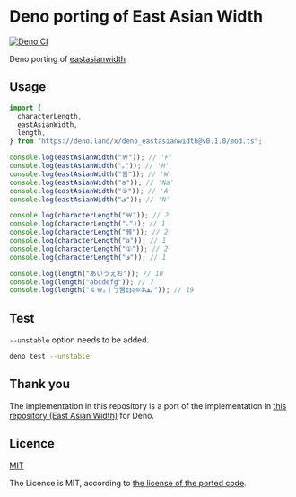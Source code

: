 # Deno porting of East Asian Width

[![Deno CI](https://github.com/shinshin86/deno_eastasianwidth/actions/workflows/main.yml/badge.svg)](https://github.com/shinshin86/deno_eastasianwidth/actions/workflows/main.yml)

Deno porting of [eastasianwidth](https://github.com/komagata/eastasianwidth)

## Usage

```typescript
import {
  characterLength,
  eastAsianWidth,
  length,
} from "https://deno.land/x/deno_eastasianwidth@v0.1.0/mod.ts";

console.log(eastAsianWidth("￦")); // 'F'
console.log(eastAsianWidth("｡")); // 'H'
console.log(eastAsianWidth("뀀")); // 'W'
console.log(eastAsianWidth("a")); // 'Na'
console.log(eastAsianWidth("①")); // 'A'
console.log(eastAsianWidth("ف")); // 'N'

console.log(characterLength("￦")); // 2
console.log(characterLength("｡")); // 1
console.log(characterLength("뀀")); // 2
console.log(characterLength("a")); // 1
console.log(characterLength("①")); // 2
console.log(characterLength("ف")); // 1

console.log(length("あいうえお")); // 10
console.log(length("abcdefg")); // 7
console.log(length("￠￦｡ￜㄅ뀀¢⟭a⊙①بف")); // 19
```

## Test

`--unstable` option needs to be added.

```sh
deno test --unstable
```

## Thank you

The implementation in this repository is a port of the implementation in
[this repository (East Asian Width)](https://github.com/komagata/eastasianwidth)
for Deno.

## Licence

[MIT](https://github.com/shinshin86/deno_eastasianwidth/blob/main/LICENSE)

The Licence is MIT, according to
[the license of the ported code](https://github.com/komagata/eastasianwidth/blob/master/package.json).
